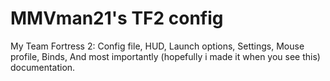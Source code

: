 # MMVman21's TF2 config
My Team Fortress 2: Config file, HUD, Launch options, Settings, Mouse profile, Binds, And most importantly (hopefully i made it when you see this) documentation.